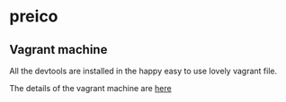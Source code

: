 # preico

## Vagrant machine
All the devtools are installed in the happy easy to use lovely vagrant file.  

The details of the vagrant machine are [here](docs/VAGRANT.md)